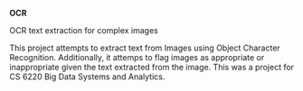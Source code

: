 **OCR**

OCR text extraction for complex images

This project attempts to extract text from Images using Object Character Recognition. Additionally, it attemps to flag images as appropriate or inappropriate given the text extracted from the image. 
This was a project for CS 6220 Big Data Systems and Analytics.
